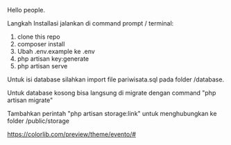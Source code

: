 Hello people.

Langkah Installasi jalankan di command prompt / terminal:

1. clone this repo
2. composer install
3. Ubah .env.example ke .env
4. php artisan key:generate
5. php artisan serve

Untuk isi database silahkan import file pariwisata.sql pada folder /database.

Untuk database kosong bisa langsung di migrate dengan command
"php artisan migrate"

Tambahkan perintah "php artisan storage:link" untuk menghubungkan ke folder /public/storage

https://colorlib.com/preview/theme/evento/#
